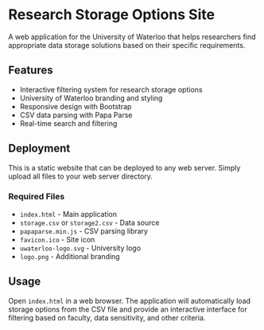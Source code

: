 # Research Storage Options Site

A web application for the University of Waterloo that helps researchers find appropriate data storage solutions based on their specific requirements.

## Features

-   Interactive filtering system for research storage options
-   University of Waterloo branding and styling
-   Responsive design with Bootstrap
-   CSV data parsing with Papa Parse
-   Real-time search and filtering

## Deployment

This is a static website that can be deployed to any web server. Simply upload all files to your web server directory.

### Required Files

-   `index.html` - Main application
-   `storage.csv` or `storage2.csv` - Data source
-   `papaparse.min.js` - CSV parsing library
-   `favicon.ico` - Site icon
-   `uwaterloo-logo.svg` - University logo
-   `logo.png` - Additional branding

## Usage

Open `index.html` in a web browser. The application will automatically load storage options from the CSV file and provide an interactive interface for filtering based on faculty, data sensitivity, and other criteria.
